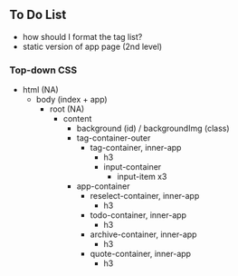## To Do List 
- how should I format the tag list?
- static version of app page (2nd level)

### Top-down CSS 
- html (NA)
  - body (index + app)
    - root (NA)
      - content
        - background (id) / backgroundImg (class)
        - tag-container-outer
          - tag-container, inner-app
            - h3
            - input-container
              - input-item x3
        - app-container
          - reselect-container, inner-app
            - h3
          - todo-container, inner-app
            - h3
          - archive-container, inner-app
            - h3
          - quote-container, inner-app
            - h3